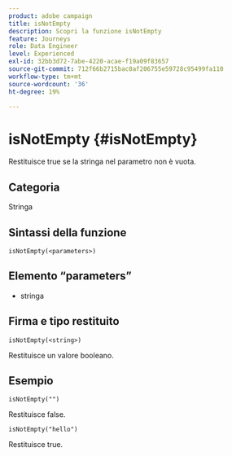 ```yaml
---
product: adobe campaign
title: isNotEmpty
description: Scopri la funzione isNotEmpty
feature: Journeys
role: Data Engineer
level: Experienced
exl-id: 32bb3d72-7abe-4220-acae-f19a09f83657
source-git-commit: 712f66b2715bac0af206755e59728c95499fa110
workflow-type: tm+mt
source-wordcount: '36'
ht-degree: 19%

---
```


# isNotEmpty {#isNotEmpty}

Restituisce true se la stringa nel parametro non è vuota.

## Categoria

Stringa

## Sintassi della funzione

`isNotEmpty(<parameters>)`

## Elemento “parameters”

* stringa

## Firma e tipo restituito

`isNotEmpty(<string>)`

Restituisce un valore booleano.

## Esempio

`isNotEmpty("")`

Restituisce false.

`isNotEmpty("hello")`

Restituisce true.
